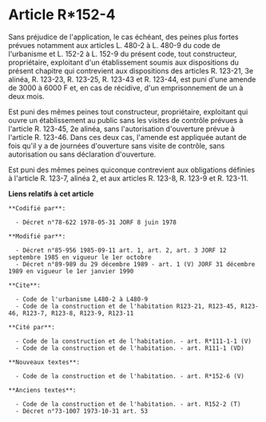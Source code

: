 # Article R*152-4

Sans préjudice de l'application, le cas échéant, des peines plus fortes prévues notamment aux articles L. 480-2 à L. 480-9 du
code de l'urbanisme et L. 152-2 à L. 152-9 du présent code, tout constructeur, propriétaire, exploitant d'un établissement
soumis aux dispositions du présent chapitre qui contrevient aux dispositions des articles R. 123-21, 3e alinéa, R. 123-23, R.
123-25, R. 123-43 et R. 123-44, est puni d'une amende de 3000 à 6000 F et, en cas de récidive, d'un emprisonnement de un à
deux mois.

Est puni des mêmes peines tout constructeur, propriétaire, exploitant qui ouvre un établissement au public sans les visites
de contrôle prévues à l'article R. 123-45, 2e alinéa, sans l'autorisation d'ouverture prévue à l'article R. 123-46. Dans ces
deux cas, l'amende est appliquée autant de fois qu'il y a de journées d'ouverture sans visite de contrôle, sans autorisation
ou sans déclaration d'ouverture.

Est puni des mêmes peines quiconque contrevient aux obligations définies à l'article R. 123-7, alinéa 2, et aux articles R.
123-8, R. 123-9 et R. 123-11.

**Liens relatifs à cet article**

	**Codifié par**:

	  - Décret n°78-622 1978-05-31 JORF 8 juin 1978

	**Modifié par**:

	  - Décret n°85-956 1985-09-11 art. 1, art. 2, art. 3 JORF 12 septembre 1985 en vigueur le 1er octobre
	  - Décret n°89-989 du 29 décembre 1989 - art. 1 (V) JORF 31 décembre 1989 en vigueur le 1er janvier 1990

	**Cite**:

	  - Code de l'urbanisme L480-2 à L480-9
	  - Code de la construction et de l'habitation R123-21, R123-45, R123-46, R123-7, R123-8, R123-9, R123-11

	**Cité par**:

	  - Code de la construction et de l'habitation. - art. R*111-1-1 (V)
	  - Code de la construction et de l'habitation. - art. R111-1 (VD)

	**Nouveaux textes**:

	  - Code de la construction et de l'habitation. - art. R*152-6 (V)

	**Anciens textes**:

	  - Code de la construction et de l'habitation. - art. R152-2 (T)
	  - Décret n°73-1007 1973-10-31 art. 53

